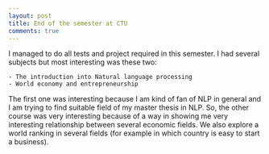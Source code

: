 ```yaml
---
layout: post
title: End of the semester at CTU
comments: true
---
```


I managed to do all tests and project required in this semester. I had several subjects but most interesting was these two:

	- The introduction into Natural language processing
	- World economy and entrepreneurship

The first one was interesting because I am kind of fan of NLP in general and I am trying to find suitable field of my master thesis in NLP. So, the other course was very interesting because of a way in showing me very interesting relationship between several economic fields. We also explore a world ranking in several fields (for example in which country is easy to start a business).
















